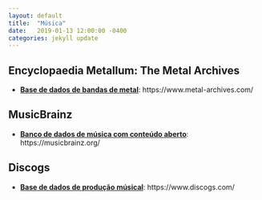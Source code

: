 ```yaml
---
layout: default
title:  "Música"
date:   2019-01-13 12:00:00 -0400
categories: jekyll update
---
```


<section>

<h2>Encyclopaedia Metallum: The Metal Archives</h2>
<ul>
<li><b><a href="https://www.metal-archives.com/">Base de dados de bandas de metal</a></b>: https://www.metal-archives.com/</li>
</ul>

<h2>MusicBrainz</h2>
<ul>
<li><b><a href="https://musicbrainz.org/">Banco de dados de música com conteúdo aberto</a></b>: https://musicbrainz.org/</li>
</ul>

<h2>Discogs</h2>
<ul>
<li><b><a href="https://www.discogs.com/">Base de dados de produção músical</a></b>: https://www.discogs.com/</li>
</ul>

</section>